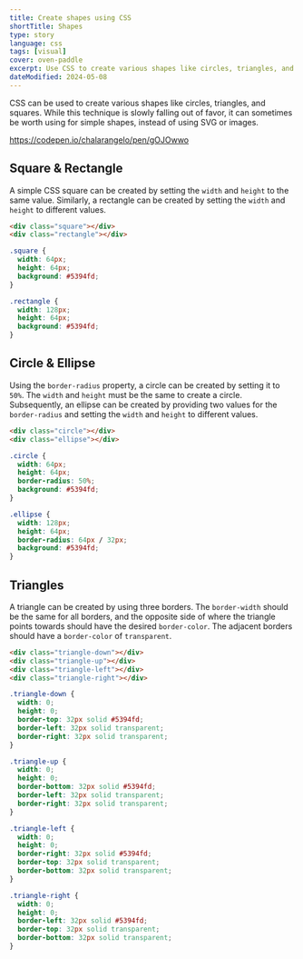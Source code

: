 ```yaml
---
title: Create shapes using CSS
shortTitle: Shapes
type: story
language: css
tags: [visual]
cover: oven-paddle
excerpt: Use CSS to create various shapes like circles, triangles, and squares.
dateModified: 2024-05-08
---
```


CSS can be used to create various shapes like circles, triangles, and squares. While this technique is slowly falling out of favor, it can sometimes be worth using for simple shapes, instead of using SVG or images.

https://codepen.io/chalarangelo/pen/gOJOwwo

## Square & Rectangle

A simple CSS square can be created by setting the `width` and `height` to the same value. Similarly, a rectangle can be created by setting the `width` and `height` to different values.

```html
<div class="square"></div>
<div class="rectangle"></div>
```

```css
.square {
  width: 64px;
  height: 64px;
  background: #5394fd;
}

.rectangle {
  width: 128px;
  height: 64px;
  background: #5394fd;
}
```

## Circle & Ellipse

Using the `border-radius` property, a circle can be created by setting it to `50%`. The `width` and `height` must be the same to create a circle. Subsequently, an ellipse can be created by providing two values for the `border-radius` and setting the `width` and `height` to different values.

```html
<div class="circle"></div>
<div class="ellipse"></div>
```

```css
.circle {
  width: 64px;
  height: 64px;
  border-radius: 50%;
  background: #5394fd;
}

.ellipse {
  width: 128px;
  height: 64px;
  border-radius: 64px / 32px;
  background: #5394fd;
}
```

## Triangles

A triangle can be created by using three borders. The `border-width` should be the same for all borders, and the opposite side of where the triangle points towards should have the desired `border-color`. The adjacent borders should have a `border-color` of `transparent`.

```html
<div class="triangle-down"></div>
<div class="triangle-up"></div>
<div class="triangle-left"></div>
<div class="triangle-right"></div>
```

```css
.triangle-down {
  width: 0;
  height: 0;
  border-top: 32px solid #5394fd;
  border-left: 32px solid transparent;
  border-right: 32px solid transparent;
}

.triangle-up {
  width: 0;
  height: 0;
  border-bottom: 32px solid #5394fd;
  border-left: 32px solid transparent;
  border-right: 32px solid transparent;
}

.triangle-left {
  width: 0;
  height: 0;
  border-right: 32px solid #5394fd;
  border-top: 32px solid transparent;
  border-bottom: 32px solid transparent;
}

.triangle-right {
  width: 0;
  height: 0;
  border-left: 32px solid #5394fd;
  border-top: 32px solid transparent;
  border-bottom: 32px solid transparent;
}
```

